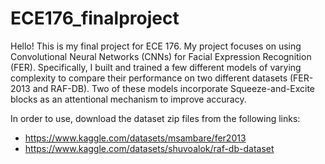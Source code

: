 # ECE176_finalproject

Hello! This is my final project for ECE 176. My project focuses on using Convolutional Neural Networks (CNNs) for Facial Expression Recognition (FER). Specifically, I built and trained a few different models of varying complexity to compare their performance on two different datasets (FER-2013 and RAF-DB). Two of these models incorporate Squeeze-and-Excite blocks as an attentional mechanism to improve accuracy.


In order to use, download the dataset zip files from the following links:
- https://www.kaggle.com/datasets/msambare/fer2013
- https://www.kaggle.com/datasets/shuvoalok/raf-db-dataset
